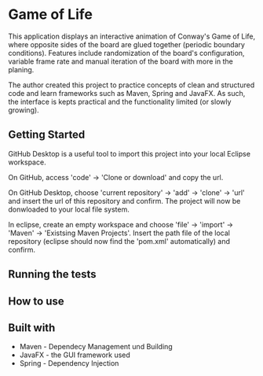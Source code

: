 # Game of Life

This application displays an interactive animation of Conway's Game of Life, where opposite sides of the board are glued together (periodic boundary conditions). Features include randomization of the board's configuration, variable frame rate and manual iteration of the board with more in the planing.

The author created this project to practice concepts of clean and structured code and learn frameworks such as Maven, Spring and JavaFX. As such, the interface is kepts practical and the functionality limited (or slowly growing).

## Getting Started

GitHub Desktop is a useful tool to import this project into your local Eclipse workspace.

On GitHub, access 'code' -> 'Clone or download' and copy the url.

On GitHub Desktop, choose 'current repository' -> 'add' -> 'clone' -> 'url' and insert the url of this repository and confirm. The project will now be donwloaded to your local file system.

In eclipse, create an empty workspace and choose 'file' -> 'import' -> 'Maven' -> 'Existsing Maven Projects'. Insert the path file of the local repository (eclipse should now find the 'pom.xml' automatically) and confirm.

## Running the tests

## How to use

## Built with

* Maven - Dependecy Management und Building
* JavaFX - the GUI framework used
* Spring - Dependency Injection

